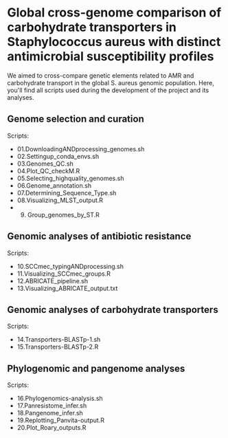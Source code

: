 # Global cross-genome comparison of carbohydrate transporters in Staphylococcus aureus with distinct antimicrobial susceptibility profiles
We aimed to cross-compare genetic elements related to AMR and carbohydrate transport in the global S. aureus genomic population. Here, you'll find all scripts used during the development of the project and its analyses.  

## Genome selection and curation
Scripts: 
- 01.DownloadingANDprocessing_genomes.sh
- 02.Settingup_conda_envs.sh
- 03.Genomes_QC.sh
- 04.Plot_QC_checkM.R
- 05.Selecting_highquality_genomes.sh
- 06.Genome_annotation.sh
- 07.Determining_Sequence_Type.sh
- 08.Visualizing_MLST_output.R
- 09. Group_genomes_by_ST.R

## Genomic analyses of antibiotic resistance
Scripts:
- 10.SCCmec_typingANDprocessing.sh
- 11.Visualizing_SCCmec_groups.R
- 12.ABRICATE_pipeline.sh
- 13.Visualizing_ABRICATE_output.txt

## Genomic analyses of carbohydrate transporters 
Scripts:
- 14.Transporters-BLASTp-1.sh
- 15.Transporters-BLASTp-2.R

## Phylogenomic and pangenome analyses
Scripts:
- 16.Phylogenomics-analysis.sh
- 17.Panresistome_infer.sh
- 18.Pangenome_infer.sh
- 19.Replotting_Panvita-output.R
- 20.Plot_Roary_outputs.R

